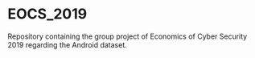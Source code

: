 # EOCS_2019
Repository containing the group project of Economics of Cyber Security 2019 regarding the Android dataset.
